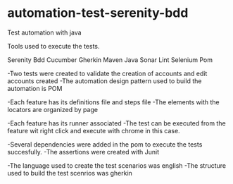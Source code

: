 # automation-test-serenity-bdd
Test automation with java

Tools used to execute the tests.

Serenity Bdd
Cucumber
Gherkin
Maven 
Java 
Sonar Lint
Selenium 
Pom


-Two tests were created to validate the creation of accounts and edit accounts created
-The automation design pattern used to build the automation is POM

-Each feature has its definitions file and steps file
-The elements with the locators are organized by page 

-Each feature has its runner associated 
-The test can be executed from the feature wit right click and execute with chrome in this case.

-Several dependencies were added in the pom to execute the tests succesfully.
-The assertions were created with Junit 

-The language used to create the test scenarios was english
-The structure used to build the test scenrios was gherkin





